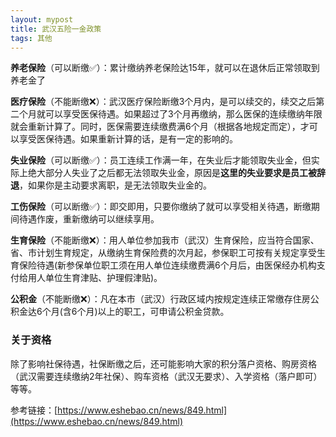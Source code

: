 ```yaml
---
layout: mypost
title: 武汉五险一金政策
tags: 其他
---
```



**养老保险**（可以断缴✅）：累计缴纳养老保险达15年，就可以在退休后正常领取到养老金了

**医疗保险**（不能断缴❌）：武汉医疗保险断缴3个月内，是可以续交的，续交之后第二个月就可以享受医保待遇。如果超过了3个月再缴纳，那么医保的连续缴纳年限就会重新计算了。同时，医保需要连续缴费满6个月（根据各地规定而定），才可以享受医保待遇。如果重新计算的话，是有一定的影响的。

**失业保险**（可以断缴✅）：员工连续工作满一年，在失业后才能领取失业金，但实际上绝大部分人失业了之后都无法领取失业金，原因是**这里的失业要求是员工被辞退**，如果你是主动要求离职，是无法领取失业金的。

**工伤保险**（可以断缴✅）：即交即用，只要你缴纳了就可以享受相关待遇，断缴期间待遇作废，重新缴纳可以继续享用。

**生育保险**（不能断缴❌）：用人单位参加我市（武汉）生育保险，应当符合国家、省、市计划生育规定，从缴纳生育保险费的次月起，参保职工可按有关规定享受生育保险待遇(新参保单位职工须在用人单位连续缴费满6个月后，由医保经办机构支付给用人单位生育津贴、护理假津贴)。

**公积金**（不能断缴❌）：凡在本市（武汉）行政区域内按规定连续正常缴存住房公积金达6个月(含6个月)以上的职工，可申请公积金贷款。

### 关于资格
除了影响社保待遇，社保断缴之后，还可能影响大家的积分落户资格、购房资格（武汉需要连续缴纳2年社保）、购车资格（武汉无要求）、入学资格（落户即可）等等。

参考链接：[https://www.eshebao.cn/news/849.html](https://www.eshebao.cn/news/849.html)
